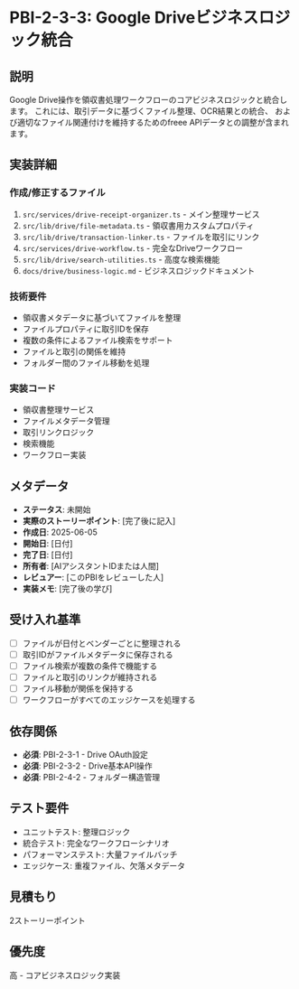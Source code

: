 # PBI-2-3-3: Google Driveビジネスロジック統合

## 説明

Google Drive操作を領収書処理ワークフローのコアビジネスロジックと統合します。
これには、取引データに基づくファイル整理、OCR結果との統合、
および適切なファイル関連付けを維持するためのfreee APIデータとの調整が含まれます。

## 実装詳細

### 作成/修正するファイル

1. `src/services/drive-receipt-organizer.ts` - メイン整理サービス
2. `src/lib/drive/file-metadata.ts` - 領収書用カスタムプロパティ
3. `src/lib/drive/transaction-linker.ts` - ファイルを取引にリンク
4. `src/services/drive-workflow.ts` - 完全なDriveワークフロー
5. `src/lib/drive/search-utilities.ts` - 高度な検索機能
6. `docs/drive/business-logic.md` - ビジネスロジックドキュメント

### 技術要件

- 領収書メタデータに基づいてファイルを整理
- ファイルプロパティに取引IDを保存
- 複数の条件によるファイル検索をサポート
- ファイルと取引の関係を維持
- フォルダー間のファイル移動を処理

### 実装コード

- 領収書整理サービス
- ファイルメタデータ管理
- 取引リンクロジック
- 検索機能
- ワークフロー実装

## メタデータ

- **ステータス**: 未開始
- **実際のストーリーポイント**: [完了後に記入]
- **作成日**: 2025-06-05
- **開始日**: [日付]
- **完了日**: [日付]
- **所有者**: [AIアシスタントIDまたは人間]
- **レビュアー**: [このPBIをレビューした人]
- **実装メモ**: [完了後の学び]

## 受け入れ基準

- [ ] ファイルが日付とベンダーごとに整理される
- [ ] 取引IDがファイルメタデータに保存される
- [ ] ファイル検索が複数の条件で機能する
- [ ] ファイルと取引のリンクが維持される
- [ ] ファイル移動が関係を保持する
- [ ] ワークフローがすべてのエッジケースを処理する

## 依存関係

- **必須**: PBI-2-3-1 - Drive OAuth設定
- **必須**: PBI-2-3-2 - Drive基本API操作
- **必須**: PBI-2-4-2 - フォルダー構造管理

## テスト要件

- ユニットテスト: 整理ロジック
- 統合テスト: 完全なワークフローシナリオ
- パフォーマンステスト: 大量ファイルバッチ
- エッジケース: 重複ファイル、欠落メタデータ

## 見積もり

2ストーリーポイント

## 優先度

高 - コアビジネスロジック実装
